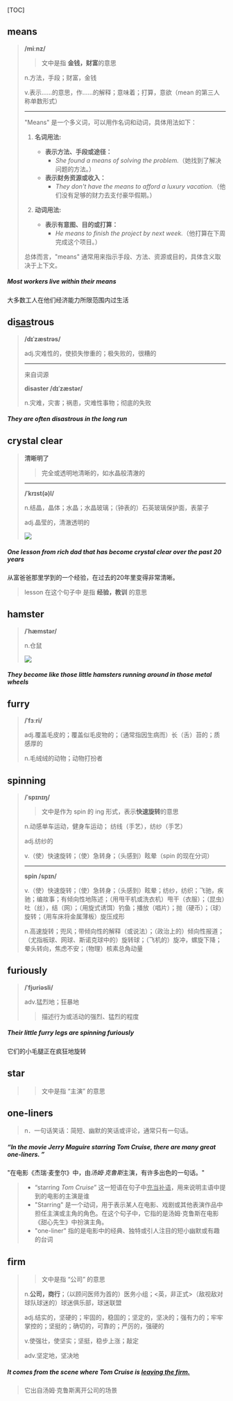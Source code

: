 [TOC]

## means

> **/miːnz/**
>
> > 文中是指 **金钱，财富**的意思
>
> n.方法，手段；财富，金钱
>
> v.表示……的意思，作……的解释；意味着；打算，意欲（mean 的第三人称单数形式）
>
> ---
>
> "Means" 是一个多义词，可以用作名词和动词，具体用法如下：
>
> 1. **名词用法:**
>    - **表示方法、手段或途径：**
>      - *She found a means of solving the problem.*（她找到了解决问题的方法。）
>    - **表示财务资源或收入：**
>      - *They don't have the means to afford a luxury vacation.*（他们没有足够的财力去支付豪华假期。）
>
> 2. **动词用法:**
>    - **表示有意图、目的或打算：**
>      - *He means to finish the project by next week.*（他打算在下周完成这个项目。）
>
> 总体而言，"means" 通常用来指示手段、方法、资源或目的，具体含义取决于上下文。

##### Most workers live within their **means**

大多数工人在他们经济能力所限范围内过生活

## di<u>sas</u>trous

> **/dɪˈzæstrəs/**
>
> adj.灾难性的，使损失惨重的；极失败的，很糟的
>
> ---
>
> 来自词源
>
> **disaster	/dɪˈzæstər/**
>
> n.灾难，灾害；祸患，灾难性事物；彻底的失败

##### They are often **disastrous** in the long run

## crystal clear

> **清晰明了**
>
> > 完全或透明地清晰的，如水晶般清澈的
>
> ---
>
> **/ˈkrɪst(ə)l/**
>
> n.结晶，晶体；水晶；水晶玻璃；（钟表的）石英玻璃保护面，表蒙子
>
> adj.晶莹的，清澈透明的
>
> ![](https://ydlunacommon-cdn.nosdn.127.net/cf69bd1a38ce40d99f07d60ce8aea20d.jpg?)

##### One lesson from rich dad that has become **crystal clear** over the past 20 years

从富爸爸那里学到的一个经验，在过去的20年里变得非常清晰。

> lesson 在这个句子中 是指  **经验，教训** 的意思

## hamster

> **/ˈhæmstər/**
>
> n.仓鼠
>
> ![](https://ydlunacommon-cdn.nosdn.127.net/7b858fcf875c2477d39d7fb457aed557.jpg?)

##### They become like those little **hamsters** running around in those metal wheels

## furry

> **/ˈfɜːri/**
>
> adj.覆盖毛皮的；覆盖似毛皮物的；（通常指因生病而）长（舌）苔的；质感厚的
>
> n.毛绒绒的动物；动物打扮者

## spinning

> **/ˈspɪnɪŋ/**
>
> > 文中是作为 spin 的 ing 形式，表示**快速旋转**的意思
>
> n.动感单车运动，健身车运动； 纺线（手艺），纺纱（手艺）
>
> adj.纺纱的
>
> v.（使）快速旋转；（使）急转身；（头感到）眩晕（spin 的现在分词）
>
> ---
>
> **spin	/spɪn/**
>
> v.（使）快速旋转；（使）急转身；（头感到）眩晕；纺纱，纺织；飞驰，疾驰；编故事；有倾向性地陈述；（用甩干机或洗衣机）甩干（衣服）；（昆虫）吐（丝），结（网）；（用旋式诱饵）钓鱼；播放（唱片）；抛（硬币）；（球）旋转；（用车床将金属薄板）旋压成形
> 
>n.高速旋转；兜风；带倾向性的解释（或说法）；（政治上的）倾向性报道；（尤指板球、网球、斯诺克球中的）旋转球；（飞机的）旋冲，螺旋下降；晕头转向，焦虑不安；（物理）核素总角动量

## furiously

> **/ˈfjʊriəsli/**
>
> adv.猛烈地；狂暴地
>
> > 描述行为或活动的强烈、猛烈的程度

##### Their little **furry** legs are **spinning** **furiously**

它们的小毛腿正在疯狂地旋转

## star

> > 文中是指 “主演”  的意思

## one-liners

> n．一句话笑话：简短、幽默的笑话或评论，通常只有一句话。

##### “In the movie *Jerry Maguire* **starring** *Tom Cruise*, there are many great **one-liners**. ” 

"在电影《杰瑞·麦奎尔》中，由*汤姆·克鲁斯*主演，有许多出色的一句话。"

>- “starring *Tom Cruise*” 这一短语在句子中<u>充当补语</u>，用来说明主语中提到的电影的主演是谁
>- "Starring" 是一个动词，用于表示某人在电影、戏剧或其他表演作品中担任主演或主角的角色。在这个句子中，它指的是汤姆·克鲁斯在电影《甜心先生》中扮演主角。
>- "one-liner" 指的是电影中的经典、独特或引人注目的短小幽默或有趣的台词

## firm

> > 文中是指  “公司” 的意思
>
> n.**公司，商行**；（以顾问医师为首的）医务小组；<英，非正式>（敌视敌对球队球迷的）球迷俱乐部，球迷联盟
>
> adj.结实的，坚硬的；牢固的，稳固的；坚定的，坚决的；强有力的；牢牢掌控的；坚挺的；确切的，可靠的；严厉的，强硬的
>
> v.使强壮，使坚实；坚挺，稳步上涨；敲定
>
> adv.坚定地，坚决地

##### It comes from the scene where Tom Cruise is <u>leaving the **firm**.</u>

> 它出自汤姆·克鲁斯离开公司的场景

